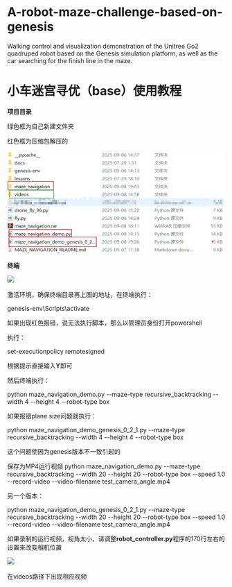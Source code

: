 # A-robot-maze-challenge-based-on-genesis
Walking control and visualization demonstration of the Unitree Go2 quadruped robot based on the Genesis simulation platform, as well as the car searching for the finish line in the maze.
# 小车迷宫寻优（base）使用教程

**项目目录**

绿色框为自己新建文件夹

红色框为压缩包解压的

![](./figure/1.png?msec=1759325406919)


**终端**

![](file://C:\Users\29614\AppData\Roaming\marktext\images\2025-09-08-19-58-07-image.png?msec=1759325406919)

激活环境，确保终端目录再上图的地址，在终端执行：

genesis-env\Scripts\activate

如果出现红色报错，说无法执行脚本，那么以管理员身份打开powershell

执行：

set-executionpolicy remotesigned

根据提示直接输入**Y**即可

然后终端执行：

python maze_navigation_demo.py --maze-type recursive_backtracking --width 4 --height 4 --robot-type box

如果报错plane size问题就执行：

python maze_navigation_demo_genesis_0_2_1.py --maze-type recursive_backtracking --width 4 --height 4 --robot-type box

这个问题使因为genesis版本不一致引起的

保存为MP4运行视频
python maze_navigation_demo.py --maze-type recursive_backtracking --width 20 --height 20 --robot-type box --speed 1.0 --record-video --video-filename test_camera_angle.mp4

另一个版本：

python maze_navigation_demo_genesis_0_2_1.py --maze-type recursive_backtracking --width 20 --height 20 --robot-type box --speed 1.0 --record-video --video-filename test_camera_angle.mp4

如果录制的运行视频，视角太小，请调整**robot_controller.py**程序的170行左右的设置来改变相机位置

![](file://C:\Users\29614\AppData\Roaming\marktext\images\2025-09-08-19-52-59-image.png?msec=1759325406920)

在videos路径下出现相应视频
